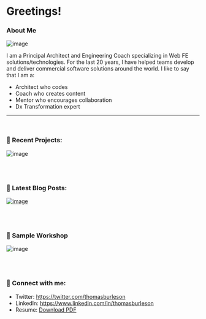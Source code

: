 # Greetings!

### About Me

![image](https://user-images.githubusercontent.com/210413/140211430-c1548335-8cee-4274-a0ef-b3cfae83d536.png)

I am a Principal Architect and Engineering Coach specializing in Web FE solutions/technologies. For the last 20 years, I have helped teams develop and deliver commercial software solutions around the world. I like to say that I am a:

* Architect who codes
* Coach who creates content
* Mentor who encourages collaboration
* Dx Transformation expert 



----

<br/>


### 🤝 Recent Projects:

![image](https://user-images.githubusercontent.com/210413/140207173-f79bedd3-9a2e-4f8e-b91d-a85929167493.png)



<br/>
<br/>

### 📝 Latest Blog Posts:

[![image](https://user-images.githubusercontent.com/210413/140200140-05aa7e38-0018-4c88-bbdc-d97a2d79c5ca.png)](https://thomasburlesonia.medium.com/list/published-articles-e052412d4b56)

<br/>
<br/>

### 📝 Sample Workshop

![image](https://user-images.githubusercontent.com/210413/140206486-2bd35fc4-9b75-4123-a936-db1a1d57cf73.png)


<br/>
<br/>

### 🤝 Connect with me:

- Twitter: https://twitter.com/thomasburleson
- LinkedIn: https://www.linkedin.com/in/thomasburleson
- Resume: [Download PDF](https://github.com/ThomasBurleson/thomasburleson/files/7470965/ThomasBurleson.2021.pdf)
